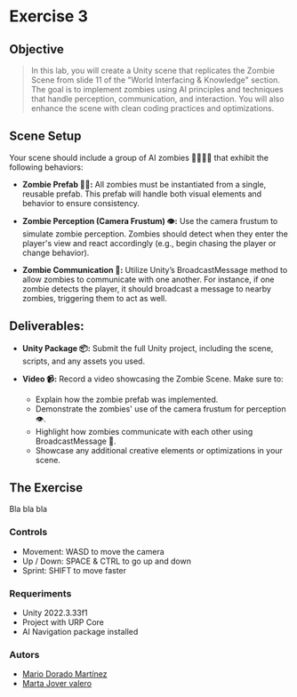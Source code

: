 # Exercise 3

## Objective

>In this lab, you will create a Unity scene that replicates the Zombie Scene from slide 11 of the "World Interfacing & Knowledge" section. The goal is to implement zombies using AI principles and techniques that handle perception, communication, and interaction. You will also enhance the scene with clean coding practices and optimizations.

## Scene Setup

Your scene should include a group of AI zombies 🧟‍♂️🧟‍♀️ that exhibit the following behaviors:

- **Zombie Prefab 🧟‍♂️:** All zombies must be instantiated from a single, reusable prefab. This prefab will handle both visual elements and behavior to ensure consistency.

- **Zombie Perception (Camera Frustum) 👁️:** Use the camera frustum to simulate zombie perception. Zombies should detect when they enter the player's view and react accordingly (e.g., begin chasing the player or change behavior).

- **Zombie Communication 📡:** Utilize Unity’s BroadcastMessage method to allow zombies to communicate with one another. For instance, if one zombie detects the player, it should broadcast a message to nearby zombies, triggering them to act as well.

## Deliverables:

- **Unity Package 📦:** Submit the full Unity project, including the scene, scripts, and any assets you used.

- **Video 📹:** Record a video showcasing the Zombie Scene. Make sure to:
    - Explain how the zombie prefab was implemented.
    - Demonstrate the zombies' use of the camera frustum for perception 👁️.
    - Highlight how zombies communicate with each other using BroadcastMessage 📡.
    - Showcase any additional creative elements or optimizations in your scene.
 
## The Exercise

Bla bla bla

### Controls

- Movement: WASD to move the camera
- Up / Down: SPACE & CTRL to go up and down
- Sprint: SHIFT to move faster

### Requeriments

- Unity 2022.3.33f1
- Project with URP Core
- AI Navigation package installed
    
### Autors
 - [Mario Dorado Martínez](https://github.com/mdoradom)
 - [Marta Jover valero](https://github.com/MartaGnarta)
    
